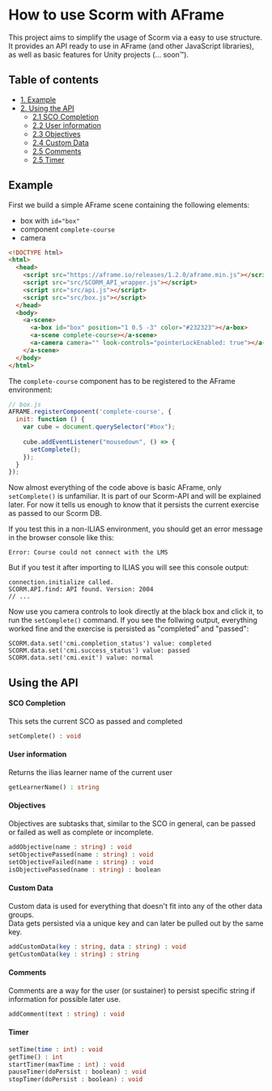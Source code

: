 # How to use Scorm with AFrame

This project aims to simplify the usage of Scorm via a easy to use structure. It provides an API ready to use in AFrame (and other JavaScript libraries), as well as basic features for Unity projects (... soon™). 

## Table of contents

* [1. Example](#example)
* [2. Using the API](#using-the-api)
  * [2.1 SCO Completion](#sco-completion)
  * [2.2 User information](#user-information)
  * [2.3 Objectives](#objectives)
  * [2.4 Custom Data](#custom-data)
  * [2.5 Comments](#comments)
  * [2.5 Timer](#timer)

## Example

First we build a simple AFrame scene containing the following elements:
 - box with `id="box"` 
 - component `complete-course`
 - camera
```html
<!DOCTYPE html>
<html>
  <head> 
    <script src="https://aframe.io/releases/1.2.0/aframe.min.js"></script>
    <script src="src/SCORM_API_wrapper.js"></script>
    <script src="src/api.js"></script>
    <script src="src/box.js"></script>
  </head>
  <body>
    <a-scene>
      <a-box id="box" position="1 0.5 -3" color="#232323"></a-box>
      <a-scene complete-course></a-scene>
      <a-camera camera="" look-controls="pointerLockEnabled: true"></a-camera>
    </a-scene>
  </body>
</html>
```
The `complete-course` component has to be registered to the AFrame environment:
```js
// box.js
AFRAME.registerComponent('complete-course', {
  init: function () {
    var cube = document.querySelector("#box");
    
    cube.addEventListener("mousedown", () => {
      setComplete();
    });
  }
});
```
Now almost everything of the code above is basic AFrame, only `setComplete()` is unfamiliar. It is part of our Scorm-API and will be explained later. For now it tells us enough to know that it persists the current exercise as passed to our Scorm DB.

If you test this in a non-ILIAS environment, you should get an error message in the browser console like this:
```console
Error: Course could not connect with the LMS
```

But if you test it after importing to ILIAS you will see this console output: 
```console
connection.initialize called.
SCORM.API.find: API found. Version: 2004
// ...
```

Now use you camera controls to look directly at the black box and click it, to run the `setComplete()` command. If you see the follwing output, everything worked fine and the exercise is persisted as "completed" and "passed":
```console
SCORM.data.set('cmi.completion_status') value: completed
SCORM.data.set('cmi.success_status') value: passed
SCORM.data.set('cmi.exit') value: normal
```

## Using the API

#### SCO Completion
This sets the current SCO as passed and completed
```php 
setComplete() : void
```

#### User information
Returns the ilias learner name of the current user
```php 
getLearnerName() : string
```

#### Objectives
Objectives are subtasks that, similar to the SCO in general,
can be passed or failed as well as complete or incomplete.
```php 
addObjective(name : string) : void
setObjectivePassed(name : string) : void
setObjectiveFailed(name : string) : void
isObjectivePassed(name : string) : boolean
```

#### Custom Data
Custom data is used for everything that doesn't fit into any of the other data groups.  
Data gets persisted via a unique key and can later be pulled out by the same key.
```php 
addCustomData(key : string, data : string) : void
getCustomData(key : string) : string
```

#### Comments
Comments are a way for the user (or sustainer) to persist specific string if information for possible later use.
```php 
addComment(text : string) : void
```

#### Timer
```php 
setTime(time : int) : void 
getTime() : int
startTimer(maxTime : int) : void
pauseTimer(doPersist : boolean) : void
stopTimer(doPersist : boolean) : void